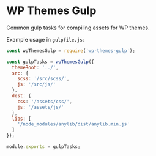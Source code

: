 WP Themes Gulp
===============

Common gulp tasks for compiling assets for WP themes.

Example usage in `gulpfile.js`:

```js
const wpThemesGulp = require('wp-themes-gulp');

const gulpTasks = wpThemesGulp({
  themeRoot: '../',
  src: {
    scss: '/src/scss/',
    js: '/src/js/'
  },
  dest: {
    css: '/assets/css/',
    js: '/assets/js/'
  },
  libs: [
    '/node_modules/anylib/dist/anylib.min.js'
  ]
});

module.exports = gulpTasks;
```